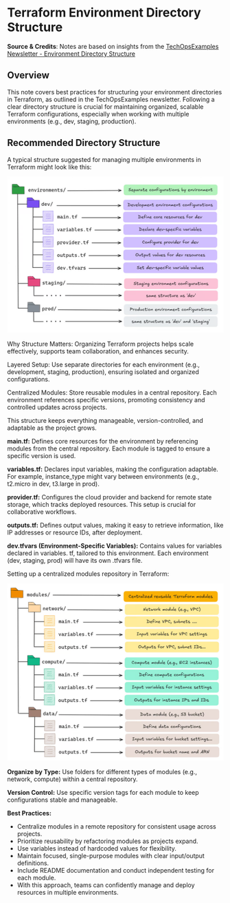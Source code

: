 # Terraform Environment Directory Structure

**Source & Credits**: Notes are based on insights from the [TechOpsExamples Newsletter - Environment Directory Structure](https://www.techopsexamples.com/p/guide-to-a-well-structured-terraform-project)


## Overview

This note covers best practices for structuring your environment directories in Terraform, as outlined in the TechOpsExamples newsletter. Following a clear directory structure is crucial for maintaining organized, scalable Terraform configurations, especially when working with multiple environments (e.g., dev, staging, production).

## Recommended Directory Structure

A typical structure suggested for managing multiple environments in Terraform might look like this:

![alt text](image-1.png)


Why Structure Matters: Organizing Terraform projects helps scale effectively, supports team collaboration, and enhances security.

Layered Setup: Use separate directories for each environment (e.g., development, staging, production), ensuring isolated and organized configurations.

Centralized Modules: Store reusable modules in a central repository. Each environment references specific versions, promoting consistency and controlled updates across projects.

This structure keeps everything manageable, version-controlled, and adaptable as the project grows.

**main.tf:**
Defines core resources for the environment by referencing modules from the central repository. Each module is tagged to ensure a specific version is used.

**variables.tf:**
Declares input variables, making the configuration adaptable. For example, instance_type might vary between environments (e.g., t2.micro in dev, t3.large in prod).

**provider.tf:**
Configures the cloud provider and backend for remote state storage, which tracks deployed resources. This setup is crucial for collaborative workflows.

**outputs.tf:**
Defines output values, making it easy to retrieve information, like IP addresses or resource IDs, after deployment.

**dev.tfvars (Environment-Specific Variables):**
Contains values for variables declared in variables. tf, tailored to this environment. Each environment (dev, staging, prod) will have its own .tfvars file.

Setting up a centralized modules repository in Terraform:

![alt text](image.png)


**Organize by Type:** Use folders for different types of modules (e.g., network, compute) within a central repository.

**Version Control:** Use specific version tags for each module to keep configurations stable and manageable.

**Best Practices:**
- Centralize modules in a remote repository for consistent usage across projects.
- Prioritize reusability by refactoring modules as projects expand.
- Use variables instead of hardcoded values for flexibility.
- Maintain focused, single-purpose modules with clear input/output definitions.
- Include README documentation and conduct independent testing for each module.
- With this approach, teams can confidently manage and deploy resources in multiple environments.